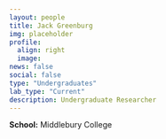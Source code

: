 ```yaml
---
layout: people
title: Jack Greenburg
img: placeholder
profile:
  align: right
  image:
news: false
social: false
type: "Undergraduates"
lab_type: "Current"
description: Undergraduate Researcher
---
```

**School:** Middlebury College
